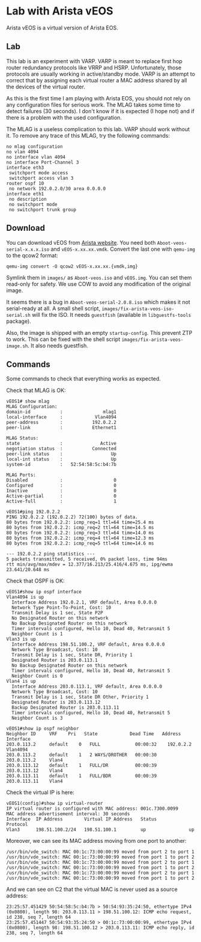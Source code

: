 Lab with Arista vEOS
====================

Arista vEOS is a virtual version of Arista EOS.

Lab
---

This lab is an experiment with VARP. VARP is meant to replace first
hop router redundancy protocols like VRRP and HSRP. Unfortunately,
those protocols are usually working in active/standby mode. VARP is an
attempt to correct that by assigning each virtual router a MAC address
shared by all the devices of the virtual router.

As this is the first time I am playing with Arista EOS, you should not
rely on any configuration files for serious work. The MLAG takes some
time to detect failures (30 seconds). I don't know if it is expected
(I hope not) and if there is a problem with the used configuration.

The MLAG is a useless complication to this lab. VARP should work
without it. To remove any trace of this MLAG, try the following
commands:

    no mlag configuration
    no vlan 4094
    no interface vlan 4094
    no interface Port-Channel 3
    interface eth3
     switchport mode access
     switchport access vlan 3
    router ospf 10
     no network 192.0.2.0/30 area 0.0.0.0
    interface eth1
     no description
     no switchport mode
     no switchport trunk group

Download
--------

You can download vEOS from [Arista website][]. You need both
`Aboot-veos-serial-x.x.x.iso` and `vEOS-x.xx.xx.vmdk`. Convert the
last one with `qemu-img` to the qcow2 format:

    qemu-img convert -O qcow2 vEOS-x.xx.xx.{vmdk,img}

Symlink them in `images/` as `Aboot-veos.iso` and `vEOS.img`. You can
set them read-only for safety. We use COW to avoid any modification of
the original image.

It seems there is a bug in `Aboot-veos-serial-2.0.8.iso` which makes
it not serial-ready at all. A small shell script,
`images/fix-arista-veos-iso-serial.sh` will fix the ISO. It needs
`guestfish` (available in `libguestfs-tools` package).

Also, the image is shipped with an empty `startup-config`. This
prevent ZTP to work. This can be fixed with the shell script
`images/fix-arista-veos-image.sh`. It also needs guestfish.

[Arista website]: https://www.arista.com/en/support/software-download

Commands
--------

Some commands to check that everything works as expected.

Check that MLAG is OK:

    vEOS1# show mlag
    MLAG Configuration:
    domain-id           :               mlag1
    local-interface     :            Vlan4094
    peer-address        :           192.0.2.2
    peer-link           :           Ethernet1
                                             
    MLAG Status:       
    state               :              Active
    negotiation status  :           Connected
    peer-link status    :                  Up
    local-int status    :                  Up
    system-id           :   52:54:58:5c:b4:7b
                                             
    MLAG Ports:        
    Disabled            :                   0
    Configured          :                   0
    Inactive            :                   0
    Active-partial      :                   0
    Active-full         :                   1

    vEOS1#ping 192.0.2.2
    PING 192.0.2.2 (192.0.2.2) 72(100) bytes of data.
    80 bytes from 192.0.2.2: icmp_req=1 ttl=64 time=25.4 ms
    80 bytes from 192.0.2.2: icmp_req=2 ttl=64 time=14.5 ms
    80 bytes from 192.0.2.2: icmp_req=3 ttl=64 time=14.0 ms
    80 bytes from 192.0.2.2: icmp_req=4 ttl=64 time=12.3 ms
    80 bytes from 192.0.2.2: icmp_req=5 ttl=64 time=14.6 ms
    
    --- 192.0.2.2 ping statistics ---
    5 packets transmitted, 5 received, 0% packet loss, time 94ms
    rtt min/avg/max/mdev = 12.377/16.213/25.416/4.675 ms, ipg/ewma 23.641/20.648 ms

Check that OSPF is OK:

    vEOS1#show ip ospf interface 
    Vlan4094 is up
      Interface Address 192.0.2.1, VRF default, Area 0.0.0.0
      Network Type Point-To-Point, Cost: 10
      Transmit Delay is 1 sec, State P2P
      No Designated Router on this network
      No Backup Designated Router on this network
      Timer intervals configured, Hello 10, Dead 40, Retransmit 5
      Neighbor Count is 1
    Vlan3 is up
      Interface Address 198.51.100.2, VRF default, Area 0.0.0.0
      Network Type Broadcast, Cost: 10
      Transmit Delay is 1 sec, State DR, Priority 1
      Designated Router is 203.0.113.1
      No Backup Designated Router on this network
      Timer intervals configured, Hello 10, Dead 40, Retransmit 5
      Neighbor Count is 0
    Vlan4 is up
      Interface Address 203.0.113.1, VRF default, Area 0.0.0.0
      Network Type Broadcast, Cost: 10
      Transmit Delay is 1 sec, State DR Other, Priority 1
      Designated Router is 203.0.113.12
      Backup Designated Router is 203.0.113.11
      Timer intervals configured, Hello 10, Dead 40, Retransmit 5
      Neighbor Count is 3

    vEOS1#show ip ospf neighbor 
    Neighbor ID     VRF    Pri   State            Dead Time   Address         Interface
    203.0.113.2     default    0   FULL             00:00:32    192.0.2.2       Vlan4094
    203.0.113.2     default    1   2 WAYS/DROTHER   00:00:30    203.0.113.2     Vlan4
    203.0.113.12    default    1   FULL/DR          00:00:39    203.0.113.12    Vlan4
    203.0.113.11    default    1   FULL/BDR         00:00:39    203.0.113.11    Vlan4

Check the virtual IP is here:

    vEOS1(config)#show ip virtual-router 
    IP virtual router is configured with MAC address: 001c.7300.0099
    MAC address advertisement interval: 30 seconds
    Interface  IP Address        Virtual IP Address   Status            Protocol         
    Vlan3      198.51.100.2/24   198.51.100.1         up                up               

Moreover, we can see its MAC address moving from one port to another:

    /usr/bin/vde_switch: MAC 00:1c:73:00:00:99 moved from port 2 to port 1
    /usr/bin/vde_switch: MAC 00:1c:73:00:00:99 moved from port 1 to port 2
    /usr/bin/vde_switch: MAC 00:1c:73:00:00:99 moved from port 2 to port 1
    /usr/bin/vde_switch: MAC 00:1c:73:00:00:99 moved from port 1 to port 2
    /usr/bin/vde_switch: MAC 00:1c:73:00:00:99 moved from port 2 to port 1
    /usr/bin/vde_switch: MAC 00:1c:73:00:00:99 moved from port 1 to port 2

And we can see on C2 that the virtual MAC is never used as a source address:

    23:25:57.451429 50:54:58:5c:b4:7b > 50:54:93:35:24:50, ethertype IPv4 (0x0800), length 98: 203.0.113.11 > 198.51.100.12: ICMP echo request, id 238, seq 7, length 64
    23:25:57.451447 50:54:93:35:24:50 > 00:1c:73:00:00:99, ethertype IPv4 (0x0800), length 98: 198.51.100.12 > 203.0.113.11: ICMP echo reply, id 238, seq 7, length 64
